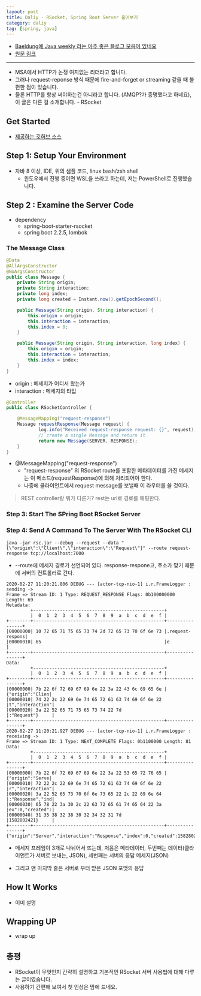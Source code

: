 ```yaml
---
layout: post
title: Daliy - RSocket, Spring Boot Server 훑어보기
category: daliy
tag: [spring, java]
---
```


- [Baeldung에 Java weekly 라는 아주 좋은 블로그 모음이 있네요](https://www.baeldung.com/java-weekly-323)
- [원문 링크](https://spring.io/blog/2020/03/02/getting-started-with-rsocket-spring-boot-server)

---

- MSA에서 HTTP가 논쟁 여지없는 리더라고 합니다.
- 그러나 request-reponse 방식 때문에 fire-and-forget or streaming 같을 때 불편한 점이 있습니다.
- 물론 HTTP를 항상 써야하는건 아니라고 합니다. (AMQP?가 증명했다고 하네요), 이 글은 다른 걸 소개합니다. - RSocket

## Get Started

- [제공하는 깃허브 소스](https://github.com/benwilcock/spring-rsocket-demo)

## Step 1: Setup Your Environment

- 자바 8 이상, IDE, 위의 샘플 코드, linux bash/zsh shell
  - 윈도우에서 진행 중이면 WSL을 쓰라고 하는데, 저는 PowerShell로 진행했습니다.

## Step 2 : Examine the Server Code

- dependency
  - spring-boot-starter-rsocket
  - spring boot 2.2.5, lombok

### The Message Class

```java
@Data
@AllArgsConstructor
@NoArgsConstructor
public class Message {
    private String origin;
    private String interaction;
    private long index;
    private long created = Instant.now().getEpochSecond();

    public Message(String origin, String interaction) {
        this.origin = origin;
        this.interaction = interaction;
        this.index = 0;
    }

    public Message(String origin, String interaction, long index) {
        this.origin = origin;
        this.interaction = interaction;
        this.index = index;
    }
}
```

- origin : 메세지가 어디서 왔는가
- interaction : 메세지의 타입

```java
@Controller
public class RSocketController {

    @MessageMapping("request-response")
    Message requestResponse(Message request) {
            log.info("Received request-response request: {}", request);
            // create a single Message and return it
            return new Message(SERVER, RESPONSE);
    }
}
```

- @MessageMapping("request-response")
  - "request-response" 의 RSocket route를 포함한 메타데이터를 가진 메세지는 이 메소드(requestResponse)에 의해 처리되어야 한다.
  - 나중에 클라이언트에서 request message를 보낼때 이 라우터를 쓸 것이다.

> REST controller랑 뭐가 다른가? rest는 url로 경로를 매핑한다.

### Step 3: Start The SPring Boot RSocket Server

### Step 4: Send A Command To The Server With The RSocket CLI

```shell
java -jar rsc.jar --debug --request --data "{\"origin\":\"Client\",\"interaction\":\"Request\"}" --route request-response tcp://localhost:7000
```

- --route에 메세지 경로가 선언되어 있다. response-respone고, 주소가 맞기 때문에 서버의 컨트롤러로 간다.

```
2020-02-27 11:20:21.806 DEBUG --- [actor-tcp-nio-1] i.r.FrameLogger : sending ->
Frame => Stream ID: 1 Type: REQUEST_RESPONSE Flags: 0b100000000 Length: 69
Metadata:
         +-------------------------------------------------+
         |  0  1  2  3  4  5  6  7  8  9  a  b  c  d  e  f |
+--------+-------------------------------------------------+----------------+
|00000000| 10 72 65 71 75 65 73 74 2d 72 65 73 70 6f 6e 73 |.request-respons|
|00000010| 65                                              |e               |
+--------+-------------------------------------------------+----------------+
Data:
         +-------------------------------------------------+
         |  0  1  2  3  4  5  6  7  8  9  a  b  c  d  e  f |
+--------+-------------------------------------------------+----------------+
|00000000| 7b 22 6f 72 69 67 69 6e 22 3a 22 43 6c 69 65 6e |{"origin":"Clien|
|00000010| 74 22 2c 22 69 6e 74 65 72 61 63 74 69 6f 6e 22 |t","interaction"|
|00000020| 3a 22 52 65 71 75 65 73 74 22 7d                |:"Request"}     |
+--------+-------------------------------------------------+----------------+
2020-02-27 11:20:21.927 DEBUG --- [actor-tcp-nio-1] i.r.FrameLogger : receiving ->
Frame => Stream ID: 1 Type: NEXT_COMPLETE Flags: 0b1100000 Length: 81
Data:
         +-------------------------------------------------+
         |  0  1  2  3  4  5  6  7  8  9  a  b  c  d  e  f |
+--------+-------------------------------------------------+----------------+
|00000000| 7b 22 6f 72 69 67 69 6e 22 3a 22 53 65 72 76 65 |{"origin":"Serve|
|00000010| 72 22 2c 22 69 6e 74 65 72 61 63 74 69 6f 6e 22 |r","interaction"|
|00000020| 3a 22 52 65 73 70 6f 6e 73 65 22 2c 22 69 6e 64 |:"Response","ind|
|00000030| 65 78 22 3a 30 2c 22 63 72 65 61 74 65 64 22 3a |ex":0,"created":|
|00000040| 31 35 38 32 38 30 32 34 32 31 7d                |1582802421}     |
+--------+-------------------------------------------------+----------------+
{"origin":"Server","interaction":"Response","index":0,"created":1582802421}

```

- 메세지 프레임이 3개로 나뉘어서 뜨는데, 처음은 메타데이터, 두번째는 데이터(클라이언트가 서버로 보내는, JSON), 세번째는 서버의 응답 메세지(JSON)

- 그리고 맨 마지막 줄은 서버로 부터 받은 JSON 포맷의 응답

## How It Works

- 이미 설명

## Wrapping UP

- wrap up

## 총평

- RSocket이 무엇인지 간략히 설명하고 기본적인 RSocket 서버 사용법에 대해 다루는 글이였습니다.
- 사용하기 간편해 보여서 첫 인상은 맘에 드네요.
